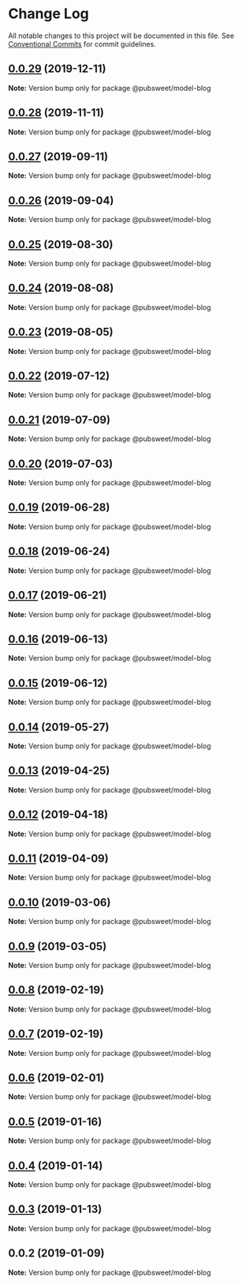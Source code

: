 # Change Log

All notable changes to this project will be documented in this file.
See [Conventional Commits](https://conventionalcommits.org) for commit guidelines.

## [0.0.29](https://gitlab.coko.foundation/pubsweet/pubsweet/compare/@pubsweet/model-blog@0.0.28...@pubsweet/model-blog@0.0.29) (2019-12-11)

**Note:** Version bump only for package @pubsweet/model-blog





## [0.0.28](https://gitlab.coko.foundation/pubsweet/pubsweet/compare/@pubsweet/model-blog@0.0.27...@pubsweet/model-blog@0.0.28) (2019-11-11)

**Note:** Version bump only for package @pubsweet/model-blog





## [0.0.27](https://gitlab.coko.foundation/pubsweet/pubsweet/compare/@pubsweet/model-blog@0.0.26...@pubsweet/model-blog@0.0.27) (2019-09-11)

**Note:** Version bump only for package @pubsweet/model-blog





## [0.0.26](https://gitlab.coko.foundation/pubsweet/pubsweet/compare/@pubsweet/model-blog@0.0.25...@pubsweet/model-blog@0.0.26) (2019-09-04)

**Note:** Version bump only for package @pubsweet/model-blog





## [0.0.25](https://gitlab.coko.foundation/pubsweet/pubsweet/compare/@pubsweet/model-blog@0.0.24...@pubsweet/model-blog@0.0.25) (2019-08-30)

**Note:** Version bump only for package @pubsweet/model-blog





## [0.0.24](https://gitlab.coko.foundation/pubsweet/pubsweet/compare/@pubsweet/model-blog@0.0.23...@pubsweet/model-blog@0.0.24) (2019-08-08)

**Note:** Version bump only for package @pubsweet/model-blog





## [0.0.23](https://gitlab.coko.foundation/pubsweet/pubsweet/compare/@pubsweet/model-blog@0.0.22...@pubsweet/model-blog@0.0.23) (2019-08-05)

**Note:** Version bump only for package @pubsweet/model-blog





## [0.0.22](https://gitlab.coko.foundation/pubsweet/pubsweet/compare/@pubsweet/model-blog@0.0.21...@pubsweet/model-blog@0.0.22) (2019-07-12)

**Note:** Version bump only for package @pubsweet/model-blog





## [0.0.21](https://gitlab.coko.foundation/pubsweet/pubsweet/compare/@pubsweet/model-blog@0.0.20...@pubsweet/model-blog@0.0.21) (2019-07-09)

**Note:** Version bump only for package @pubsweet/model-blog





## [0.0.20](https://gitlab.coko.foundation/pubsweet/pubsweet/compare/@pubsweet/model-blog@0.0.19...@pubsweet/model-blog@0.0.20) (2019-07-03)

**Note:** Version bump only for package @pubsweet/model-blog





## [0.0.19](https://gitlab.coko.foundation/pubsweet/pubsweet/compare/@pubsweet/model-blog@0.0.18...@pubsweet/model-blog@0.0.19) (2019-06-28)

**Note:** Version bump only for package @pubsweet/model-blog





## [0.0.18](https://gitlab.coko.foundation/pubsweet/pubsweet/compare/@pubsweet/model-blog@0.0.17...@pubsweet/model-blog@0.0.18) (2019-06-24)

**Note:** Version bump only for package @pubsweet/model-blog





## [0.0.17](https://gitlab.coko.foundation/pubsweet/pubsweet/compare/@pubsweet/model-blog@0.0.16...@pubsweet/model-blog@0.0.17) (2019-06-21)

**Note:** Version bump only for package @pubsweet/model-blog





## [0.0.16](https://gitlab.coko.foundation/pubsweet/pubsweet/compare/@pubsweet/model-blog@0.0.15...@pubsweet/model-blog@0.0.16) (2019-06-13)

**Note:** Version bump only for package @pubsweet/model-blog





## [0.0.15](https://gitlab.coko.foundation/pubsweet/pubsweet/compare/@pubsweet/model-blog@0.0.14...@pubsweet/model-blog@0.0.15) (2019-06-12)

**Note:** Version bump only for package @pubsweet/model-blog





## [0.0.14](https://gitlab.coko.foundation/pubsweet/pubsweet/compare/@pubsweet/model-blog@0.0.13...@pubsweet/model-blog@0.0.14) (2019-05-27)

**Note:** Version bump only for package @pubsweet/model-blog





## [0.0.13](https://gitlab.coko.foundation/pubsweet/pubsweet/compare/@pubsweet/model-blog@0.0.12...@pubsweet/model-blog@0.0.13) (2019-04-25)

**Note:** Version bump only for package @pubsweet/model-blog





## [0.0.12](https://gitlab.coko.foundation/pubsweet/pubsweet/compare/@pubsweet/model-blog@0.0.11...@pubsweet/model-blog@0.0.12) (2019-04-18)

**Note:** Version bump only for package @pubsweet/model-blog





## [0.0.11](https://gitlab.coko.foundation/pubsweet/pubsweet/compare/@pubsweet/model-blog@0.0.10...@pubsweet/model-blog@0.0.11) (2019-04-09)

**Note:** Version bump only for package @pubsweet/model-blog





## [0.0.10](https://gitlab.coko.foundation/pubsweet/pubsweet/compare/@pubsweet/model-blog@0.0.9...@pubsweet/model-blog@0.0.10) (2019-03-06)

**Note:** Version bump only for package @pubsweet/model-blog





## [0.0.9](https://gitlab.coko.foundation/pubsweet/pubsweet/compare/@pubsweet/model-blog@0.0.8...@pubsweet/model-blog@0.0.9) (2019-03-05)

**Note:** Version bump only for package @pubsweet/model-blog





## [0.0.8](https://gitlab.coko.foundation/pubsweet/pubsweet/compare/@pubsweet/model-blog@0.0.7...@pubsweet/model-blog@0.0.8) (2019-02-19)

**Note:** Version bump only for package @pubsweet/model-blog





## [0.0.7](https://gitlab.coko.foundation/pubsweet/pubsweet/compare/@pubsweet/model-blog@0.0.6...@pubsweet/model-blog@0.0.7) (2019-02-19)

**Note:** Version bump only for package @pubsweet/model-blog





## [0.0.6](https://gitlab.coko.foundation/pubsweet/pubsweet/compare/@pubsweet/model-blog@0.0.5...@pubsweet/model-blog@0.0.6) (2019-02-01)

**Note:** Version bump only for package @pubsweet/model-blog





## [0.0.5](https://gitlab.coko.foundation/pubsweet/pubsweet/compare/@pubsweet/model-blog@0.0.4...@pubsweet/model-blog@0.0.5) (2019-01-16)

**Note:** Version bump only for package @pubsweet/model-blog





## [0.0.4](https://gitlab.coko.foundation/pubsweet/pubsweet/compare/@pubsweet/model-blog@0.0.3...@pubsweet/model-blog@0.0.4) (2019-01-14)

**Note:** Version bump only for package @pubsweet/model-blog





## [0.0.3](https://gitlab.coko.foundation/pubsweet/pubsweet/compare/@pubsweet/model-blog@0.0.2...@pubsweet/model-blog@0.0.3) (2019-01-13)

**Note:** Version bump only for package @pubsweet/model-blog





## 0.0.2 (2019-01-09)

**Note:** Version bump only for package @pubsweet/model-blog
